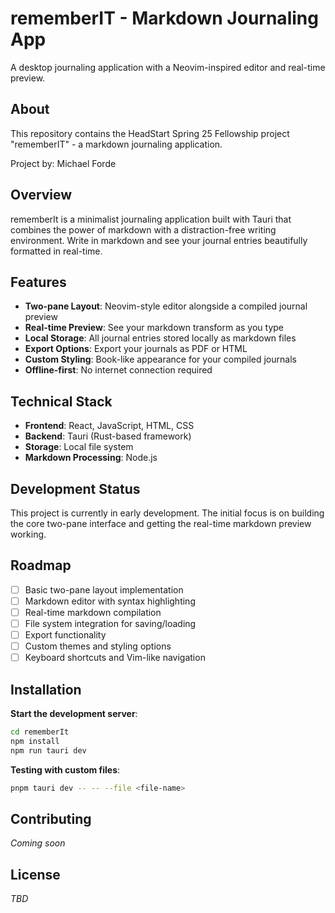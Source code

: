 # rememberIT - Markdown Journaling App

A desktop journaling application with a Neovim-inspired editor and real-time preview.

## About

This repository contains the HeadStart Spring 25 Fellowship project "rememberIT" - a markdown journaling application.

Project by: Michael Forde

## Overview

rememberIt is a minimalist journaling application built with Tauri that combines the power of markdown with a distraction-free writing environment. Write in markdown and see your journal entries beautifully formatted in real-time.

## Features

- **Two-pane Layout**: Neovim-style editor alongside a compiled journal preview
- **Real-time Preview**: See your markdown transform as you type
- **Local Storage**: All journal entries stored locally as markdown files
- **Export Options**: Export your journals as PDF or HTML
- **Custom Styling**: Book-like appearance for your compiled journals
- **Offline-first**: No internet connection required

## Technical Stack

- **Frontend**: React, JavaScript, HTML, CSS
- **Backend**: Tauri (Rust-based framework)
- **Storage**: Local file system
- **Markdown Processing**: Node.js

## Development Status

This project is currently in early development. The initial focus is on building the core two-pane interface and getting the real-time markdown preview working.

## Roadmap

- [ ] Basic two-pane layout implementation
- [ ] Markdown editor with syntax highlighting
- [ ] Real-time markdown compilation
- [ ] File system integration for saving/loading
- [ ] Export functionality
- [ ] Custom themes and styling options
- [ ] Keyboard shortcuts and Vim-like navigation

## Installation

**Start the development server**:

```bash
cd rememberIt
npm install
npm run tauri dev
```

**Testing with custom files**:

```bash
pnpm tauri dev -- -- --file <file-name>
```

## Contributing

*Coming soon*

## License

*TBD*
